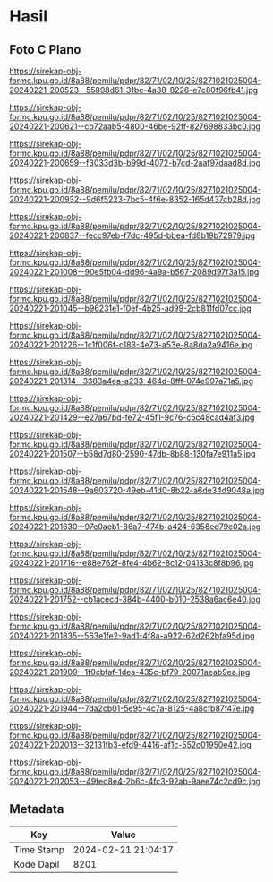 # Hasil

## Foto C Plano

https://sirekap-obj-formc.kpu.go.id/8a88/pemilu/pdpr/82/71/02/10/25/8271021025004-20240221-200523--55898d61-31bc-4a38-8226-e7c80f96fb41.jpg

https://sirekap-obj-formc.kpu.go.id/8a88/pemilu/pdpr/82/71/02/10/25/8271021025004-20240221-200621--cb72aab5-4800-46be-92ff-827698833bc0.jpg

https://sirekap-obj-formc.kpu.go.id/8a88/pemilu/pdpr/82/71/02/10/25/8271021025004-20240221-200659--f3033d3b-b99d-4072-b7cd-2aaf97daad8d.jpg

https://sirekap-obj-formc.kpu.go.id/8a88/pemilu/pdpr/82/71/02/10/25/8271021025004-20240221-200932--9d6f5223-7bc5-4f6e-8352-165d437cb28d.jpg

https://sirekap-obj-formc.kpu.go.id/8a88/pemilu/pdpr/82/71/02/10/25/8271021025004-20240221-200837--fecc97eb-f7dc-495d-bbea-fd8b19b72979.jpg

https://sirekap-obj-formc.kpu.go.id/8a88/pemilu/pdpr/82/71/02/10/25/8271021025004-20240221-201008--90e5fb04-dd96-4a9a-b567-2089d97f3a15.jpg

https://sirekap-obj-formc.kpu.go.id/8a88/pemilu/pdpr/82/71/02/10/25/8271021025004-20240221-201045--b96231e1-f0ef-4b25-ad99-2cb811fd07cc.jpg

https://sirekap-obj-formc.kpu.go.id/8a88/pemilu/pdpr/82/71/02/10/25/8271021025004-20240221-201226--1c1f006f-c183-4e73-a53e-8a8da2a9416e.jpg

https://sirekap-obj-formc.kpu.go.id/8a88/pemilu/pdpr/82/71/02/10/25/8271021025004-20240221-201314--3383a4ea-a233-464d-8fff-074e997a71a5.jpg

https://sirekap-obj-formc.kpu.go.id/8a88/pemilu/pdpr/82/71/02/10/25/8271021025004-20240221-201429--e27a67bd-fe72-45f1-9c76-c5c48cad4af3.jpg

https://sirekap-obj-formc.kpu.go.id/8a88/pemilu/pdpr/82/71/02/10/25/8271021025004-20240221-201507--b58d7d80-2590-47db-8b88-130fa7e911a5.jpg

https://sirekap-obj-formc.kpu.go.id/8a88/pemilu/pdpr/82/71/02/10/25/8271021025004-20240221-201548--9a603720-49eb-41d0-8b22-a6de34d9048a.jpg

https://sirekap-obj-formc.kpu.go.id/8a88/pemilu/pdpr/82/71/02/10/25/8271021025004-20240221-201630--97e0aeb1-86a7-474b-a424-6358ed79c02a.jpg

https://sirekap-obj-formc.kpu.go.id/8a88/pemilu/pdpr/82/71/02/10/25/8271021025004-20240221-201716--e88e762f-8fe4-4b62-8c12-04133c8f8b96.jpg

https://sirekap-obj-formc.kpu.go.id/8a88/pemilu/pdpr/82/71/02/10/25/8271021025004-20240221-201752--cb1acecd-384b-4400-b010-2538a6ac6e40.jpg

https://sirekap-obj-formc.kpu.go.id/8a88/pemilu/pdpr/82/71/02/10/25/8271021025004-20240221-201835--563e1fe2-9ad1-4f8a-a922-62d262bfa95d.jpg

https://sirekap-obj-formc.kpu.go.id/8a88/pemilu/pdpr/82/71/02/10/25/8271021025004-20240221-201909--1f0cbfaf-1dea-435c-bf79-20071aeab9ea.jpg

https://sirekap-obj-formc.kpu.go.id/8a88/pemilu/pdpr/82/71/02/10/25/8271021025004-20240221-201944--7da2cb01-5e95-4c7a-8125-4a8cfb87f47e.jpg

https://sirekap-obj-formc.kpu.go.id/8a88/pemilu/pdpr/82/71/02/10/25/8271021025004-20240221-202013--32131fb3-efd9-4416-af1c-552c01950e42.jpg

https://sirekap-obj-formc.kpu.go.id/8a88/pemilu/pdpr/82/71/02/10/25/8271021025004-20240221-202053--49fed8e4-2b6c-4fc3-92ab-9aee74c2cd9c.jpg


## Metadata

| Key        | Value               |
| ---------- | ------------------- |
| Time Stamp | 2024-02-21 21:04:17 |
| Kode Dapil | 8201                |




